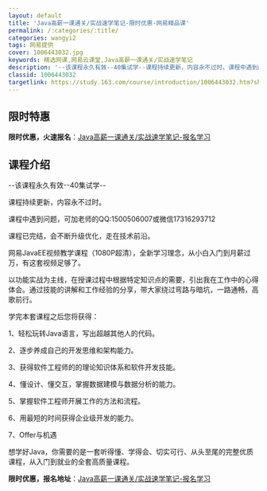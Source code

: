 ```yaml
---
layout: default
title: 'Java高薪一课通关/实战速学笔记-限时优惠-网易精品课'
permalink: /:categories/:title/
categories: wangyi2
tags: 网易提供
cover: 1006443032.jpg
keywords: 精选网课,网易云课堂,Java高薪一课通关/实战速学笔记
description: '--该课程永久有效--40集试学--课程持续更新，内容永不过时。课程中遇到问题，可加老师的QQ:1500506007或微'
classid: 1006443032
targetlink: https://study.163.com/course/introduction/1006443032.htm?share=1&shareId=1025206652&utm_campaign=share&utm_medium=iphoneShare&utm_source=&utm_u=1025206652
---
```


## 限时特惠

**限时优惠，火速报名**：[Java高薪一课通关/实战速学笔记-报名学习](https://study.163.com/course/introduction/1006443032.htm?share=1&shareId=1025206652&utm_campaign=share&utm_medium=iphoneShare&utm_source=&utm_u=1025206652)

## 课程介绍

--该课程永久有效--40集试学--

课程持续更新，内容永不过时。

课程中遇到问题，可加老师的QQ:1500506007或微信17316293712



课程已完结，会不断升级优化，走在技术前沿。



网易JavaEE视频教学课程（1080P超清），全新学习理念，从小白入门到月薪过万，有这套视频足够了。

以功能实战为主线，在授课过程中根据特定知识点的需要，引出我在工作中的心得体会。通过技能的讲解和工作经验的分享，带大家绕过弯路与暗坑，一路通畅，高歌前行。



学完本套课程之后您将获得：

1、轻松玩转Java语言，写出超越其他人的代码。

2、逐步养成自己的开发思维和架构能力。

3、获得软件工程师的的理论知识体系和软件开发技能。

4、懂设计、懂交互，掌握数据建模与数据分析的能力。

5、掌握软件工程师开展工作的方法和流程。

6、用最短的时间获得企业级开发的能力。

7、Offer与机遇



想学好Java，你需要的是一套听得懂、学得会、切实可行、从头至尾的完整优质课程，从入门到就业的全套高质量课程。

**限时优惠，报名地址**：[Java高薪一课通关/实战速学笔记-报名学习](https://study.163.com/course/introduction/1006443032.htm?share=1&shareId=1025206652&utm_campaign=share&utm_medium=iphoneShare&utm_source=&utm_u=1025206652)

